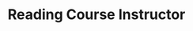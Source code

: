 ---
title: "Reading Course Instructor"
link_title: "Course Website"
link: "https://canvas.dartmouth.edu/courses/37019"
teaser_image: "/files/site/library.jpg"
description: "I designed and ran the graduate reading course in winter 2020 for Master's in Digital Arts students at Dartmouth. I wrote the syllabus and assignments, ran discussions, and arranged presentations from guest speakers. I strove to encourage curiosity in the students and build my repertoire of teaching skills by testing some interactive learning techniques."
---